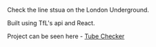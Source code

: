 Check the line stsua on the London Underground.

Built using TfL's api and React.

Project can be seen here - [Tube Checker](https://paulq1984.github.io/tube-checker)